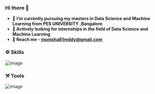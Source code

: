 ### Hi there 👋


- 🔭 <b> I’m currently pursuing my masters in Data Science and Machine Learning from PES UNIVERSITY ,Bangalore
- 🌱 Actively looking for internships in the field of Data Science and Machine Learning
- 💬 Reach me - monisha81reddy@gmail.com</b>



### ⚙️ Skills 
![image](https://user-images.githubusercontent.com/63378154/135092843-e6b517ac-111c-4074-af6a-b7c93a0301b3.png)

### ⚒ Tools
![image](https://user-images.githubusercontent.com/63378154/135094974-b41912a3-0ff9-4114-8967-2e2cce6f501d.png)






